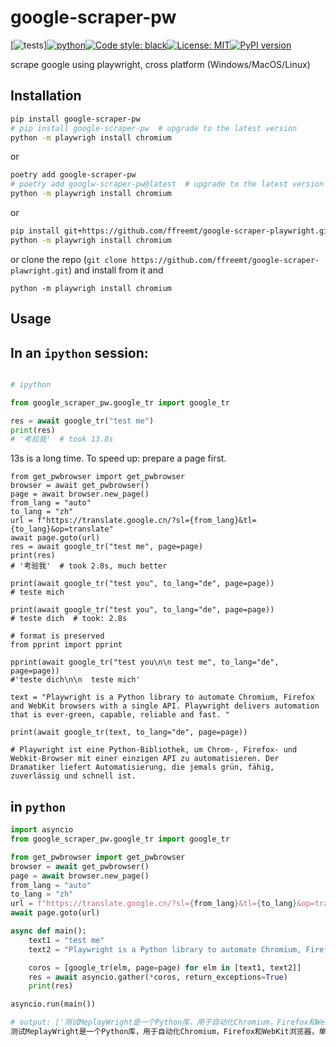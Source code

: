 # google-scraper-pw
[![tests](https://github.com/ffreemt/google-scraper-playwright/actions/workflows/routine-tests.yml/badge.svg)][![python](https://img.shields.io/static/v1?label=python+&message=3.7%2B&color=blue)](https://img.shields.io/static/v1?label=python+&message=3.7%2B&color=blue)[![Code style: black](https://img.shields.io/badge/code%20style-black-000000.svg)](https://github.com/psf/black)[![License: MIT](https://img.shields.io/badge/License-MIT-yellow.svg)](https://opensource.org/licenses/MIT)[![PyPI version](https://badge.fury.io/py/google-scraper-pw.svg)](https://badge.fury.io/py/google-scraper-pw)

scrape google using playwright, cross platform (Windows/MacOS/Linux)

## Installation

```bash
pip install google-scraper-pw
# pip install google-scraper-pw  # upgrade to the latest version
python -m playwrigh install chromium
```
or
```bash
poetry add google-scraper-pw
# poetry add googlw-scraper-pw@latest  # upgrade to the latest version
python -m playwrigh install chromium
```
or
```bash
pip install git+https://github.com/ffreemt/google-scraper-playwright.git
python -m playwrigh install chromium
```

or clone the repo (``git clone https://github.com/ffreemt/google-scraper-plawright.git``) and install from it and
```
python -m playwrigh install chromium
```

## Usage

## In an `ipython` session:

```python

# ipython

from google_scraper_pw.google_tr import google_tr

res = await google_tr("test me")
print(res)
# '考验我'  # took 13.8s
```
13s is a long time. To speed up: prepare a page first.

```
from get_pwbrowser import get_pwbrowser
browser = await get_pwbrowser()
page = await browser.new_page()
from_lang = "auto"
to_lang = "zh"
url = f"https://translate.google.cn/?sl={from_lang}&tl={to_lang}&op=translate"
await page.goto(url)
res = await google_tr("test me", page=page)
print(res)
# '考验我'  # took 2.8s, much better

print(await google_tr("test you", to_lang="de", page=page))
# teste mich

print(await google_tr("test you", to_lang="de", page=page))
# teste dich  # took: 2.8s

# format is preserved
from pprint import pprint

pprint(await google_tr("test you\n\n test me", to_lang="de", page=page))
#'teste dich\n\n  teste mich'

text = "Playwright is a Python library to automate Chromium, Firefox and WebKit browsers with a single API. Playwright delivers automation that is ever-green, capable, reliable and fast. "

print(await google_tr(text, to_lang="de", page=page))

# Playwright ist eine Python-Bibliothek, um Chrom-, Firefox- und Webkit-Browser mit einer einzigen API zu automatisieren. Der Dramatiker liefert Automatisierung, die jemals grün, fähig, zuverlässig und schnell ist.
```

## in `python`

```python
import asyncio
from google_scraper_pw.google_tr import google_tr

from get_pwbrowser import get_pwbrowser
browser = await get_pwbrowser()
page = await browser.new_page()
from_lang = "auto"
to_lang = "zh"
url = f"https://translate.google.cn/?sl={from_lang}&tl={to_lang}&op=translate"
await page.goto(url)

async def main():
    text1 = "test me"
    text2 = "Playwright is a Python library to automate Chromium, Firefox and WebKit browsers with a single API."

    coros = [google_tr(elm, page=page) for elm in [text1, text2]]
    res = await asyncio.gather(*coros, return_exceptions=True)
    print(res)

asyncio.run(main())

# output: ['测试MeplayWright是一个Python库，用于自动化Chromium，Firefox和WebKit浏览器，单个API。', '
测试MeplayWright是一个Python库，用于自动化Chromium，Firefox和WebKit浏览器，单个API。']

```


<!---

In [367]: doc0("div.lmt__textarea.lmt__textarea_dummydiv").text()
Out[367]: 'test you are me new lines 试探你是我 新行'

# doc0("div#target-dummydiv").text()
In [371]: doc0("#target-dummydiv").text()
Out[371]: '试探你是我 新行'

In [394]: doc0("#target-dummydiv").html()
Out[394]: '试探你是我\n新行\n\n'

# doc0("button.lmt__translations_as_text__text_btn").text()
In [369]: doc0(".lmt__translations_as_text__text_btn").text()
Out[369]: '试探你是我 新行'
In [369]: doc0(".lmt__translations_as_text__text_btn").html()


In [388]: re.findall(r"<button class=\"lmt__translations_as_text__text_btn[\s\S]*?>[\s\S]*?<\/button>", text0)
Out[388]: ['<button class="lmt__translations_as_text__text_btn">试探你是我\n新行</button>']

re.findall(r"<div id=\"target-dummydiv[\s\S]*?>[\s\S]*?<\/div>", text0)
['<div id="target-dummydiv" class="lmt__textarea lmt__textarea_dummydiv">试探你是我\n新行\n\n</div>']

--->